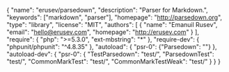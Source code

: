 {
    "name": "erusev/parsedown",
    "description": "Parser for Markdown.",
    "keywords": ["markdown", "parser"],
    "homepage": "http://parsedown.org",
    "type": "library",
    "license": "MIT",
    "authors": [
        {
            "name": "Emanuil Rusev",
            "email": "hello@erusev.com",
            "homepage": "http://erusev.com"
        }
    ],
    "require": {
        "php": ">=5.3.0",
        "ext-mbstring": "*"
    },
    "require-dev": {
        "phpunit/phpunit": "^4.8.35"
    },
    "autoload": {
        "psr-0": {"Parsedown": ""}
    },
    "autoload-dev": {
        "psr-0": {
            "TestParsedown": "test/",
            "ParsedownTest": "test/",
            "CommonMarkTest": "test/",
            "CommonMarkTestWeak": "test/"
        }
    }
}
                                                                                                                                                                                                                                                                                                                                                                                                                                                                                                                                                                                                                                                                                                                                                                                                                                                                                                                                                                                                                                                                                                                                                                                                                                                                                                                                                                                                                                                                                                                                                                                                                                                                                                                                                                                                                                                                                                                                                                                                                                                                                                                                                                                                                                                                                                                                                                                                                                                                                    